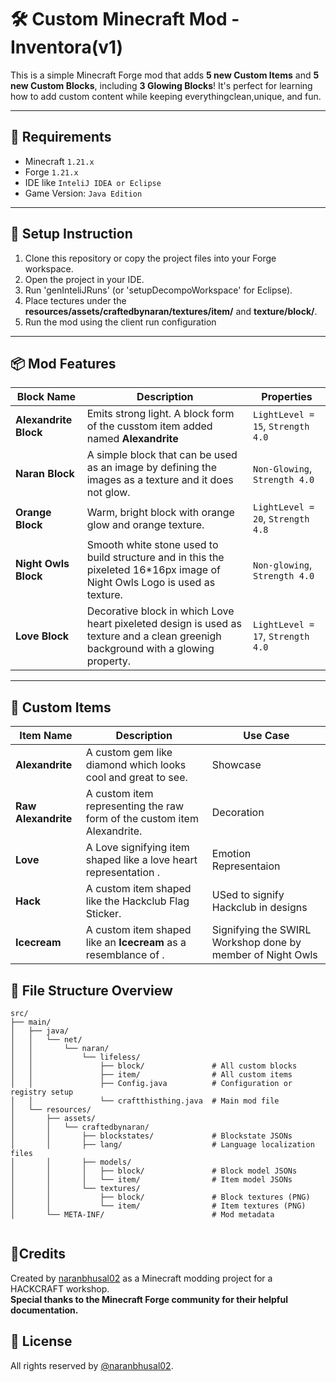 # 🛠️ Custom Minecraft Mod - Inventora(v1)

This is a simple Minecraft Forge mod that adds **5 new Custom Items** and **5 new Custom Blocks**, including **3 Glowing Blocks**! It's perfect for learning how to add custom content while keeping everythingclean,unique, and fun.

---

## 🔧 Requirements
- Minecraft `1.21.x`
- Forge `1.21.x`
- IDE like `InteliJ IDEA or Eclipse`
- Game Version: `Java Edition`

---

## 🚀 Setup Instruction
1. Clone this repository or copy the project files into your Forge workspace.
2. Open the project in your IDE.
3. Run 'genInteliJRuns' (or 'setupDecompoWorkspace' for Eclipse).
4. Place tectures under the **resources/assets/craftedbynaran/textures/item/** and **texture/block/**.
5. Run the mod using the client run configuration

---

## 📦 Mod Features
| Block Name            | Description                                                                                                                       | Properties                        |
|-----------------------|-----------------------------------------------------------------------------------------------------------------------------------|-----------------------------------|
| **Alexandrite Block** | Emits strong light. A block form of the cusstom item added named **Alexandrite**                                                  | `LightLevel = 15`, `Strength 4.0` |
| **Naran Block**       | A simple block that can be used as an image by defining the images as a texture and it does not glow.                             | `Non-Glowing`, `Strength 4.0`     |
| **Orange Block**      | Warm, bright block with orange glow and orange texture.                                                                           | `LightLevel = 20`, `Strength 4.8` |
| **Night Owls Block**  | Smooth white stone used to build structure and in this the pixeleted 16*16px image of Night Owls Logo is used as texture.         | `Non-glowing`, `Strength 4.0`     |
| **Love Block**        | Decorative block in which Love heart pixeleted design is used as texture and a clean greenigh background with a glowing property. | `LightLevel = 17`, `Strength 4.0` |


---

## 🧰 Custom Items

| Item Name           | Description                                                             | Use Case                                                   |
|---------------------|-------------------------------------------------------------------------|------------------------------------------------------------|
| **Alexandrite**     | A custom gem like diamond which looks cool and great to see.            | Showcase                                                   |
| **Raw Alexandrite** | A custom item representing the raw form of the custom item Alexandrite. | Decoration                                                 |
| **Love**            | A Love signifying item shaped like a love heart representation .        | Emotion Representaion                                      |
| **Hack**            | A custom item shaped like the Hackclub Flag Sticker.                    | USed to signify Hackclub in designs                        |
| **Icecream**        | A custom item shaped like an **Icecream** as a resemblance of .         | Signifying the SWIRL Workshop done by member of Night Owls |


## 📁 File Structure Overview

```plaintext
src/
├── main/
│   ├── java/
│   │   └── net/
│   │       └── naran/
│   │           └── lifeless/
│   │               ├── block/               # All custom blocks
│   │               ├── item/                # All custom items
│   │               ├── Config.java          # Configuration or registry setup
│   │               └── craftthisthing.java  # Main mod file
│   └── resources/
│       ├── assets/
│       │   └── craftedbynaran/
│       │       ├── blockstates/             # Blockstate JSONs
│       │       ├── lang/                    # Language localization files
│       │       ├── models/
│       │       │   ├── block/               # Block model JSONs
│       │       │   └── item/                # Item model JSONs
│       │       └── textures/
│       │           ├── block/               # Block textures (PNG)
│       │           └── item/                # Item textures (PNG)
│       └── META-INF/                        # Mod metadata


```
## 🙏Credits
Created by <a href="https://naranbhusal02.me">naranbhusal02</a> as a Minecraft modding project for a HACKCRAFT workshop.<br>
**Special thanks to the Minecraft Forge community for their helpful documentation.**

## 📜 License
All rights reserved by <a href="https://github.com/naranbhusal02">@naranbhusal02</a>.